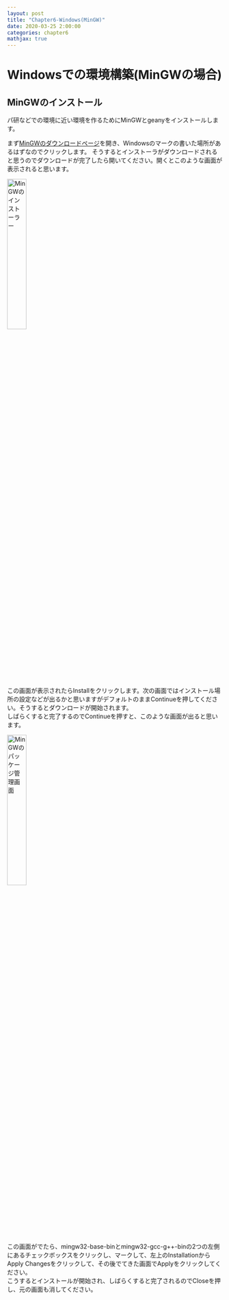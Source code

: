```yaml
---
layout: post
title: "Chapter6-Windows(MinGW)"
date: 2020-03-25 2:00:00
categories: chapter6
mathjax: true
---
```


# Windowsでの環境構築(MinGWの場合)

## MinGWのインストール
パ研などでの環境に近い環境を作るためにMinGWとgeanyをインストールします。

まず[MinGWのダウンロードページ](https://osdn.net/projects/mingw/releases/)を開き、Windowsのマークの書いた場所があるはずなのでクリックします。  そうするとインストーラがダウンロードされると思うのでダウンロードが完了したら開いてください。開くとこのような画面が表示されると思います。

<img src="/beginners/assets/chapter6/Chapter6_Windows_MinGW/MinGW_Installer.png" alt="MinGWのインストーラー" width="30%">

この画面が表示されたらInstallをクリックします。次の画面ではインストール場所の設定などが出るかと思いますがデフォルトのままContinueを押してください。そうするとダウンロードが開始されます。  
しばらくすると完了するのでContinueを押すと、このような画面が出ると思います。

<img src="/beginners/assets/chapter6/Chapter6_Windows_MinGW/MinGW_Installation_Manager.png" alt="MinGWのパッケージ管理画面" width="30%">

この画面がでたら、mingw32-base-binとmingw32-gcc-g++-binの2つの左側にあるチェックボックスをクリックし、マークして、左上のInstallationからApply Changesをクリックして、その後でてきた画面でApplyをクリックしてください。  
こうするとインストールが開始され、しばらくすると完了されるのでCloseを押し、元の画面も消してください。

